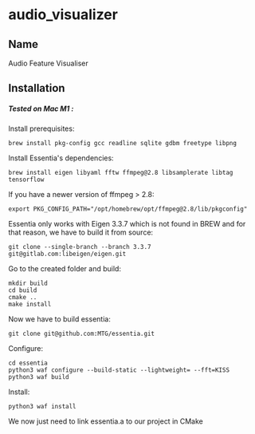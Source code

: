 # audio_visualizer

## Name
Audio Feature Visualiser

## Installation
##### Tested on Mac M1 :
Install prerequisites:
```
brew install pkg-config gcc readline sqlite gdbm freetype libpng
```
Install Essentia's dependencies:
```
brew install eigen libyaml fftw ffmpeg@2.8 libsamplerate libtag tensorflow
```
If you have a newer version of ffmpeg > 2.8:
```
export PKG_CONFIG_PATH="/opt/homebrew/opt/ffmpeg@2.8/lib/pkgconfig"
```
Essentia only works with Eigen 3.3.7 which is not found in BREW and for that reason, we have to build it from source:
```
git clone --single-branch --branch 3.3.7 git@gitlab.com:libeigen/eigen.git
```
Go to the created folder and build:
```
mkdir build
cd build
cmake ..
make install
```
Now we have to build essentia:
```
git clone git@github.com:MTG/essentia.git
```
Configure:
```
cd essentia
python3 waf configure --build-static --lightweight= --fft=KISS
python3 waf build 

```
Install:
```
python3 waf install
```
We now just need to link essentia.a to our project in CMake
